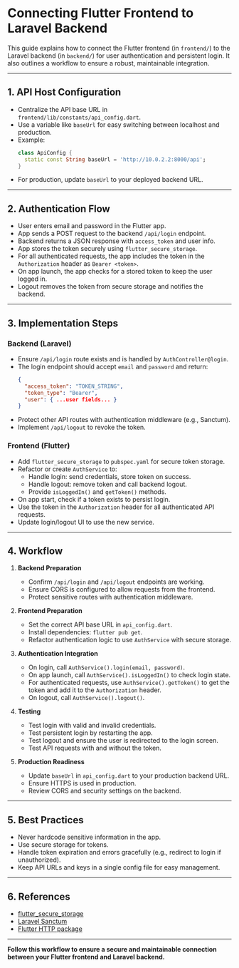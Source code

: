# Connecting Flutter Frontend to Laravel Backend

This guide explains how to connect the Flutter frontend (in `frontend/`) to the Laravel backend (in `backend/`) for user authentication and persistent login. It also outlines a workflow to ensure a robust, maintainable integration.

---

## 1. API Host Configuration
- Centralize the API base URL in `frontend/lib/constants/api_config.dart`.
- Use a variable like `baseUrl` for easy switching between localhost and production.
- Example:
  ```dart
  class ApiConfig {
    static const String baseUrl = 'http://10.0.2.2:8000/api';
  }
  ```
- For production, update `baseUrl` to your deployed backend URL.

---

## 2. Authentication Flow
- User enters email and password in the Flutter app.
- App sends a POST request to the backend `/api/login` endpoint.
- Backend returns a JSON response with `access_token` and user info.
- App stores the token securely using `flutter_secure_storage`.
- For all authenticated requests, the app includes the token in the `Authorization` header as `Bearer <token>`.
- On app launch, the app checks for a stored token to keep the user logged in.
- Logout removes the token from secure storage and notifies the backend.

---

## 3. Implementation Steps

### Backend (Laravel)
- Ensure `/api/login` route exists and is handled by `AuthController@login`.
- The login endpoint should accept `email` and `password` and return:
  ```json
  {
    "access_token": "TOKEN_STRING",
    "token_type": "Bearer",
    "user": { ...user fields... }
  }
  ```
- Protect other API routes with authentication middleware (e.g., Sanctum).
- Implement `/api/logout` to revoke the token.

### Frontend (Flutter)
- Add `flutter_secure_storage` to `pubspec.yaml` for secure token storage.
- Refactor or create `AuthService` to:
  - Handle login: send credentials, store token on success.
  - Handle logout: remove token and call backend logout.
  - Provide `isLoggedIn()` and `getToken()` methods.
- On app start, check if a token exists to persist login.
- Use the token in the `Authorization` header for all authenticated API requests.
- Update login/logout UI to use the new service.

---

## 4. Workflow

1. **Backend Preparation**
   - Confirm `/api/login` and `/api/logout` endpoints are working.
   - Ensure CORS is configured to allow requests from the frontend.
   - Protect sensitive routes with authentication middleware.

2. **Frontend Preparation**
   - Set the correct API base URL in `api_config.dart`.
   - Install dependencies: `flutter pub get`.
   - Refactor authentication logic to use `AuthService` with secure storage.

3. **Authentication Integration**
   - On login, call `AuthService().login(email, password)`.
   - On app launch, call `AuthService().isLoggedIn()` to check login state.
   - For authenticated requests, use `AuthService().getToken()` to get the token and add it to the `Authorization` header.
   - On logout, call `AuthService().logout()`.

4. **Testing**
   - Test login with valid and invalid credentials.
   - Test persistent login by restarting the app.
   - Test logout and ensure the user is redirected to the login screen.
   - Test API requests with and without the token.

5. **Production Readiness**
   - Update `baseUrl` in `api_config.dart` to your production backend URL.
   - Ensure HTTPS is used in production.
   - Review CORS and security settings on the backend.

---

## 5. Best Practices
- Never hardcode sensitive information in the app.
- Use secure storage for tokens.
- Handle token expiration and errors gracefully (e.g., redirect to login if unauthorized).
- Keep API URLs and keys in a single config file for easy management.

---

## 6. References
- [flutter_secure_storage](https://pub.dev/packages/flutter_secure_storage)
- [Laravel Sanctum](https://laravel.com/docs/10.x/sanctum)
- [Flutter HTTP package](https://pub.dev/packages/http)

---

**Follow this workflow to ensure a secure and maintainable connection between your Flutter frontend and Laravel backend.** 